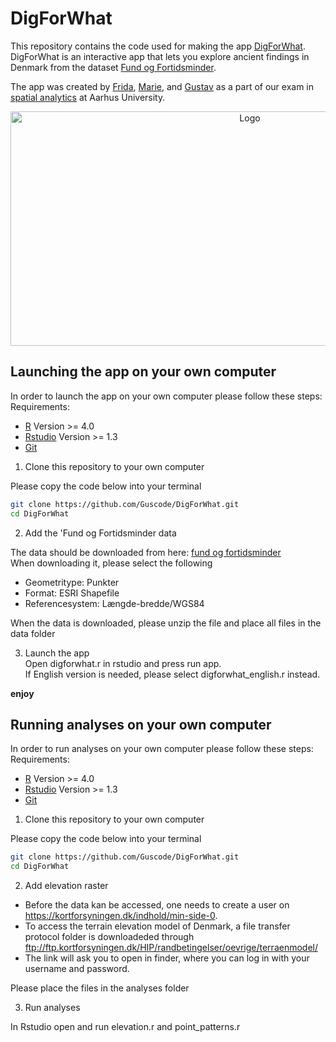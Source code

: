 # DigForWhat

This repository contains the code used for making the app [DigForWhat](https://vftgustav.shinyapps.io/DigForWhat/).<br/> 
DigForWhat is an interactive app that lets you explore ancient findings in Denmark from the dataset [Fund og Fortidsminder](https://www.kulturarv.dk/fundogfortidsminder/).<br/>

The app was created by [Frida](github.com/frillecode/), [Marie](github.com/marmor97), and [Gustav](github.com/guscode/) as a part of our exam in [spatial analytics](https://kursuskatalog.au.dk/da/course/101991/Spatial-Analytics) at Aarhus University. 

<p align="center">
  <a href="https://github.com/Guscode/DigForWhat/">
    <img src="readme_files/github_gif_map.gif" alt="Logo" width=750 height=375>
  </a>

</p>

## Launching the app on your own computer

In order to launch the app on your own computer please follow these steps: <br/>
Requirements: <br/>
- [R](https://www.r-project.org/) Version >= 4.0
- [Rstudio](https://www.rstudio.com/products/rstudio/download/#download) Version >= 1.3
- [Git](https://git-scm.com/)


1. Clone this repository to your own computer <br/>

Please copy the code below into your terminal
```bash
git clone https://github.com/Guscode/DigForWhat.git
cd DigForWhat
```


2. Add the 'Fund og Fortidsminder data <br/>

The data should be downloaded from here: [fund og fortidsminder](https://www.kulturarv.dk/fundogfortidsminder/Download/) <br/>
When downloading it, please select the following
- Geometritype: Punkter
- Format: ESRI Shapefile
- Referencesystem: Længde-bredde/WGS84 

When the data is downloaded, please unzip the file and place all files in the data folder <br/>

3. Launch the app <br/>
Open digforwhat.r in rstudio and press run app. <br/>
If English version is needed, please select digforwhat_english.r instead.

__enjoy__

## Running analyses on your own computer

In order to run analyses on your own computer please follow these steps: <br/>
Requirements: <br/>
- [R](https://www.r-project.org/) Version >= 4.0
- [Rstudio](https://www.rstudio.com/products/rstudio/download/#download) Version >= 1.3
- [Git](https://git-scm.com/)


1. Clone this repository to your own computer <br/>


Please copy the code below into your terminal
```bash
git clone https://github.com/Guscode/DigForWhat.git
cd DigForWhat
```


2. Add elevation raster <br/>


- Before the data kan be accessed, one needs to create a user on https://kortforsyningen.dk/indhold/min-side-0.
- To access the terrain elevation model of Denmark, a file transfer protocol folder is downloadeded through ftp://ftp.kortforsyningen.dk/HIP/randbetingelser/oevrige/terraenmodel/
- The link will ask you to open in finder, where you can log in with your username and password.

Please place the files in the analyses folder

3. Run analyses <br/>


In Rstudio open and run elevation.r and point_patterns.r
